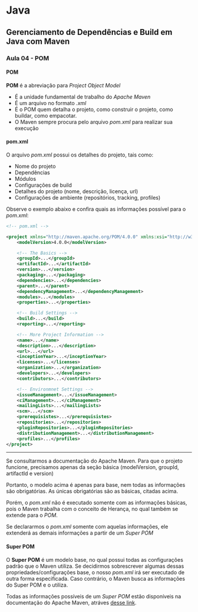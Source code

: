 # Java

## Gerenciamento de Dependências e Build em Java com Maven

### Aula 04 - POM

#### POM

**POM** é a abreviação para *Project Object Model*
- É a unidade fundamental de trabalho do *Apache Maven*
- É um arquivo no formato *.xml*
- É o POM quem detalha o projeto, como construir o projeto, como buildar, como empacotar.
- O Maven sempre procura pelo arquivo *pom.xml* para realizar sua execução

#### pom.xml

O arquivo *pom.xml* possui os detalhes do projeto, tais como:
- Nome do projeto
- Dependências
- Módulos
- Configurações de build
- Detalhes do projeto (nome, descrição, licença, url)
- Configurações de ambiente (repositórios, tracking, profiles)

Observe o exemplo abaixo e confira quais as informações possível para o *pom.xml*:
```xml
<!-- pom.xml -->

<project xmlns="http://maven.apache.org/POM/4.0.0" xmlns:xsi="http://w3.org/2001/XMLSchema-instance" xsi:schemaLocation="http://maven.apache.org/POM/4.0.0 https://maven.apache.org/xsd/maven-4.0.0.xsd">
    <modelVersion>4.0.0</modelVersion>

    <!-- The Basics -->
    <groupId>...</groupId>
    <artifactId>...</artifactId>
    <version>...</version>
    <packaging>...</packaging>
    <dependencies>...</dependencies>
    <parent>...</parent>
    <dependencyManagement>...</dependencyManagement>
    <modules>...</modules>
    <properties>...</properties>

    <!-- Build Settings -->
    <build>...</build>
    <reporting>...</reporting>

    <!-- More Project Information -->
    <name>...</name>
    <description>...</description>
    <url>...</url>
    <inceptionYear>...</inceptionYear>
    <licenses>...</licenses>
    <organization>...</organization>
    <developers>...</developers>
    <contributors>...</contributors>

    <!-- Environmnet Settings -->
    <issueManagement>...</issueManagement>
    <ciManagement>...</ciManagement>
    <mailingLists>...</mailingLists>
    <scm>...</scm>
    <prerequisistes>...</prerequisistes>
    <repositories>...</repositories>
    <pluginRepositories>...</pluginRepositories>
    <distributionManagement>...</distributionManagement>
    <profiles>...</profiles>
</project>
```

---

Se consultarmos a documentação do Apache Maven. Para que o projeto funcione, precisamos apenas da seção básica (modelVersion, groupId, artifactId e version)

Portanto, o modelo acima é apenas para base, nem todas as informações são obrigatórias. As únicas obrigatórias são as básicas, citadas acima.

Porém, o *pom.xml* não é executado somente com as informações básicas, pois o Maven trabalha com o conceito de Herança, no qual também se extende para o *POM*.

Se declararmos o *pom.xml* somente com aquelas informações, ele extenderá as demais informações a partir de um *Super POM*

#### Super POM

O **Super POM** é um modelo base, no qual possui todas as configurações padrão que o Maven utiliza. Se decidirmos sobrescrever algumas dessas propriedades/configurações base, o nosso *pom.xml* irá ser executado de outra forma especificada. Caso contrário, o Maven busca as informações do Super POM e o utiliza.

Todas as informações possíveis de um *Super POM* estão disponíveis na documentação do Apache Maven, atráves [desse link](https://maven.apache.org/ref/3.0.4/maven-model-builder/super-pom.html).